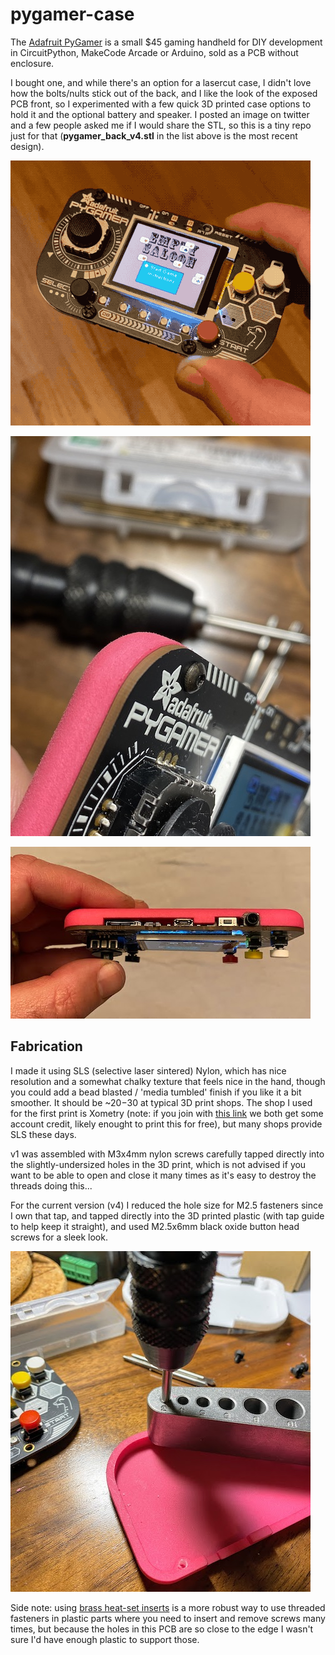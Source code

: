 # pygamer-case

The [Adafruit PyGamer](https://www.adafruit.com/product/4242) is a small $45 gaming handheld for DIY development in CircuitPython, MakeCode Arcade or Arduino, sold as a PCB without enclosure.

I bought one, and while there's an option for a lasercut case, I didn't love how the bolts/nults stick out of the back, and I like the look of the exposed PCB front, so I experimented with a few quick 3D printed case options to hold it and the optional battery and speaker. I posted an image on twitter and a few people asked me if I would share the STL, so this is a tiny repo just for that (**pygamer_back_v4.stl** in the list above is the most recent design).

![animation of pygamer in case](images/pygamer-backcase1.gif)

![](images/pygamer_v4_button.JPG)

![](images/pygamer_v4_top.JPG)

## Fabrication

I made it using SLS (selective laser sintered) Nylon, which has nice resolution and a somewhat chalky texture that feels nice in the hand, though you could add a bead blasted / 'media tumbled' finish if you like it a bit smoother. It should be ~$20-$30 at typical 3D print shops. The shop I used for the first print is Xometry (note: if you join with [this link](https://mbsy.co/3qpWPJ) we both get some account credit, likely enought to print this for free), but many shops provide SLS these days.

v1 was assembled with M3x4mm nylon screws carefully tapped directly into the slightly-undersized holes in the 3D print, which is not advised if you want to be able to open and close it many times as it's easy to destroy the threads doing this... 

For the current version (v4) I reduced the hole size for M2.5 fasteners since I own that tap, and tapped directly into the 3D printed plastic (with tap guide to help keep it straight), and used M2.5x6mm black oxide button head screws for a sleek look.

![](images/pygamer_v4_tap.JPG)

Side note: using [brass heat-set inserts](https://www.adafruit.com/product/4256) is a more robust way to use threaded fasteners in plastic parts where you need to insert and remove screws many times, but because the holes in this PCB are so close to the edge I wasn't sure I'd have enough plastic to support those.
